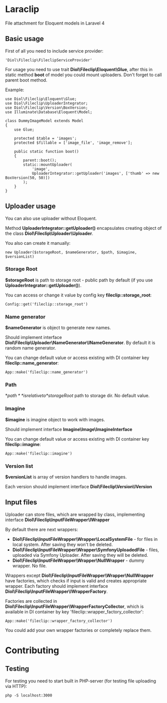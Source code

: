 # Laraclip

File attachment for Eloquent models in Laravel 4



## Basic usage

First of all you need to include service provider:

    'Diol\Fileclip\FileclipServiceProvider'

For usage you need to use trait **Diol\Fileclip\Eloquent\Glue**, after this in static method **boot** of model
you could mount uploaders. Don't forget to call parent boot method.

Example:

    use Diol\Fileclip\Eloquent\Glue;
    use Diol\Fileclip\UploaderIntegrator;
    use Diol\Fileclip\Version\BoxVersion;
    use Illuminate\Database\Eloquent\Model;

    class DummyImageModel extends Model
    {
        use Glue;

        protected $table = 'images';
        protected $fillable = ['image_file', 'image_remove'];

        public static function boot()
        {
            parent::boot();
            static::mountUploader(
                'image',
                UploaderIntegrator::getUploader('images', ['thumb' => new BoxVersion(50, 50)])
            );
        }
    }



## Uploader usage

You can also use uploader without Eloquent.

Method **UploaderIntegrator::getUploader()** encapsulates creating object of the class **Diol\Fileclip\Uploader\Uploader**.

You also can create it manually:

    new Uploader($storageRoot, $nameGenerator, $path, $imagine, $versionList)


### Storage Root

**$storageRoot** is path to storage root - public path by default (if you use **UploaderIntegrator::getUploader()**).

You can access or change it value by config key **fileclip::storage_root**:

    Config::get('fileclip::storage_root')


### Name generator

**$nameGenerator** is object to generate new names.

Should implement interface **Diol\Fileclip\Uploader\NameGenerator\INameGenerator**.
By default it is random name generator.

You can change default value or access existing with DI container key **fileclip::name_generator**:

    App::make('fileclip::name_generator')


### Path

**$path** is relative to *$storageRoot* path to storage dir. No default value.


### Imagine

**$imagine** is imagine object to work with images.

Should implement interface **Imagine\Image\ImagineInterface**

You can change default value or access existing with DI container key **fileclip::imagine**:

    App::make('fileclip::imagine')


### Version list

**$versionList** is array of version handlers to handle images.

Each version should implement interface **Diol\Fileclip\Version\IVersion**



## Input files

Uploader can store files, which are wrapped by class, implementing interface **Diol\Fileclip\InputFileWrapper\IWrapper**

By default there are next wrappers:

 * **Diol\Fileclip\InputFileWrapper\Wrapper\LocalSystemFile** - for files in local system. After saving they won't be deleted.
 * **Diol\Fileclip\InputFileWrapper\Wrapper\SymfonyUploadedFile** - files, uploaded via Symfony Uploader. After saving they will be deleted.
 * **Diol\Fileclip\InputFileWrapper\Wrapper\NullWrapper** - dummy wrapper. No file.


Wrappers except **Diol\Fileclip\InputFileWrapper\Wrapper\NullWrapper** have factories, which checks if input is valid and creates appropriate wrapper.
Each factory should implement interface **Diol\Fileclip\InputFileWrapper\IWrapperFactory**.

Factories are collected in **Diol\Fileclip\InputFileWrapper\WrapperFactoryCollector**, which is available in DI container by key 'fileclip::wrapper_factory_collector':

    App::make('fileclip::wrapper_factory_collector')

You could add your own wrapper factories or completely replace them.


# Contributing

## Testing

For testing you need to start built in PHP-server (for testing file uploading via HTTP):

    php -S localhost:3000

